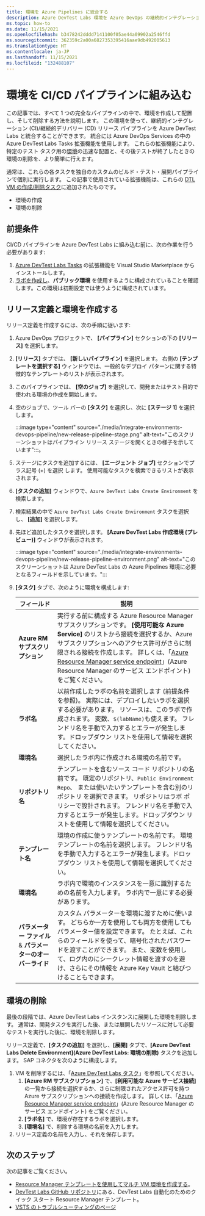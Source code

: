 ```yaml
---
title: 環境を Azure Pipelines に統合する
description: Azure DevTest Labs 環境を Azure DevOps の継続的インテグレーション (CI) および継続的デリバリー (CD) パイプラインに統合する方法について説明します。
ms.topic: how-to
ms.date: 11/15/2021
ms.openlocfilehash: b3478242dddd7141100f05ae44a09902a2546ffd
ms.sourcegitcommit: 362359c2a00a6827353395416aae9db492005613
ms.translationtype: HT
ms.contentlocale: ja-JP
ms.lasthandoff: 11/15/2021
ms.locfileid: "132488107"
---
```

# <a name="integrate-environments-into-your-cicd-pipelines"></a>環境を CI/CD パイプラインに組み込む 
この記事では、すべて 1 つの完全なパイプラインの中で、環境を作成して配置し、そして削除する方法を説明します。 この環境を使って、継続的インテグレーション (CI)/継続的デリバリー (CD) リリース パイプラインを Azure DevTest Labs と統合することができます。 統合には Azure DevOps Services の中の Azure DevTest Labs Tasks 拡張機能を使用します。 これらの拡張機能により、特定のテスト タスク用の[環境](devtest-lab-test-env.md)の迅速な配置と、その後テストが終了したときの環境の削除を、より簡単に行えます。 

通常は、これらの各タスクを独自のカスタムのビルド・テスト・展開パイプラインで個別に実行します。 この記事で使用されている拡張機能は、これらの [DTL VM の作成/削除タスク](devtest-lab-integrate-ci-cd.md)に追加されたものです。

- 環境の作成
- 環境の削除

## <a name="prerequisites"></a>前提条件
CI/CD パイプラインを Azure DevTest Labs に組み込む前に、次の作業を行う必要があります: 
1. [Azure DevTest Labs Tasks](https://marketplace.visualstudio.com/items?itemName=ms-azuredevtestlabs.tasks) の拡張機能を Visual Studio Marketplace からインストールします。 
1. [ラボを作成し](devtest-lab-create-lab.md)、**パブリック環境** を使用するように構成されていることを確認します。この環境は初期設定では使うように構成されています。

## <a name="create-a-release-definition--environment"></a>リリース定義と環境を作成する
リリース定義を作成するには、次の手順に従います:

1. Azure DevOps プロジェクトで、 **[パイプライン]**  セクションの下の **[リリース]**  を選択します。
1. **[リリース]**  タブでは、 **[新しいパイプライン]**  を選択します。  右側の **[テンプレートを選択する]**  ウィンドウでは、一般的なデプロイ パターンに関する特徴的なテンプレートのリストが表示されます。 
1. このパイプラインでは、 **[空のジョブ]** を選択して、開発またはテスト目的で使われる環境の作成を開始します。
1. 空のジョブで、ツール バーの **[タスク]**  を選択し、次に **[ステージ 1]**  を選択します。

   :::image type="content" source="./media/integrate-environments-devops-pipeline/new-release-pipeline-stage.png" alt-text="このスクリーンショットはパイプライン リリース ステージを開くときの様子を示しています":::。

1. ステージにタスクを追加するには、 **[エージェント ジョブ]**  セクションでプラス記号 (+) を選択 します。 使用可能なタスクを検索できるリストが表示されます。 
1. **[タスクの追加]**  ウィンドウで、`Azure DevTest Labs Create Environment` を検索します。
1. 検索結果の中で `Azure DevTest Labs Create Environment` タスクを選択し、 **[追加]**  を選択します。
1. 先ほど追加したタスクを選択します。 **[Azure DevTest Labs 作成環境 (プレビュー)]**  ウィンドウが表示されます。

   :::image type="content" source="./media/integrate-environments-devops-pipeline/new-release-pipeline-environment.png" alt-text="このスクリーンショットは Azure DevTest Labs の Azure Pipelines 環境に必要となるフィールドを示しています。":::

2. **[タスク]**  タブで、次のように環境を構成します:

   |フィールド|説明|
   |-----|-----------|
   |**Azure RM サブスクリプション**|実行する前に構成する Azure Resource Manager サブスクリプションです。 **[使用可能な Azure Service]**  のリストから接続を選択するか、Azure サブスクリプションへのアクセス許可がさらに制限される接続を作成します。 詳しくは、「[Azure Resource Manager service endpoint](/azure/devops/pipelines/library/service-endpoints)」(Azure Resource Manager のサービス エンドポイント) をご覧ください。|
   |**ラボ名**|以前作成したラボの名前を選択します (前提条件を参照)。 実際には、デプロイしたいラボを選択する必要があります。 リソースは、このラボで作成されます。  変数、`$(labName)`も使えます。  フレンドリ名を手動で入力するとエラーが発生します。ドロップダウン リストを使用して情報を選択してください。|
   |**環境名**|選択したラボ内に作成される環境の名前です。|
   |**リポジトリ名**|テンプレートを含むソース コード リポジトリの名前です。 既定のリポジトリ、`Public Environment Repo`、 または使いたいテンプレートを含む別のリポジトリ を選択できます。 リポジトリはラボ ポリシーで設計されます。  フレンドリ名を手動で入力するとエラーが発生します。ドロップダウン リストを使用して情報を選択してください。|
   |**テンプレート名**|環境の作成に使うテンプレートの名前です。 環境テンプレートの名前を選択します。 フレンドリ名を手動で入力するとエラーが発生します。ドロップダウン リストを使用して情報を選択してください。| 
   |**環境名**|ラボ内で環境のインスタンスを一意に識別するための名前を入力します。  ラボ内で一意にする必要があります。|
   |**パラメーター ファイル** & **パラメーターのオーバーライド**|カスタム パラメーターを環境に渡すために使います。 どちらか一方を使用しても両方を使用してもパラメーター値を設定できます。 たとえば、これらのフィールドを使って、暗号化されたパスワードを渡すことができます。 また、変数を使用して、ログ内のにシークレット情報を渡すのを避け、さらにその情報を Azure Key Vault と結びつけることもできます。|

## <a name="delete-the-environment"></a>環境の削除
最後の段階では、Azure DevTest Labs インスタンスに展開した環境を削除します。 通常は、開発タスクを実行した後、または展開したリソースに対して必要なテストを実行した後に、環境を削除します。

リリース定義で、**[タスクの追加]** を選択し、**[展開]** タブで、**[Azure DevTest Labs Delete Environment]\(Azure DevTest Labs: 環境の削除\)** タスクを追加します。 SAP コネクタを次のように構成します。

1. VM を削除するには、「[Azure DevTest Labs タスク](https://marketplace.visualstudio.com/items?itemName=ms-azuredevtestlabs.tasks)」を参照してください。
    1. **[Azure RM サブスクリプション]** で、**[利用可能な Azure サービス接続]** の一覧から接続を選択するか、さらに制限されたアクセス許可を持つ Azure サブスクリプションへの接続を作成します。 詳しくは、「[Azure Resource Manager service endpoint](/azure/devops/pipelines/library/service-endpoints)」(Azure Resource Manager のサービス エンドポイント) をご覧ください。
    2. **[ラボ名]** で、環境が存在するラボを選択します。
    3. **[環境名]** で、削除する環境の名前を入力します。
2. リリース定義の名前を入力し、それを保存します。

## <a name="next-steps"></a>次のステップ
次の記事をご覧ください。 
- [Resource Manager テンプレートを使用してマルチ VM 環境を作成する](devtest-lab-create-environment-from-arm.md)。
- [DevTest Labs GitHub リポジトリ](https://github.com/Azure/azure-quickstart-templates)にある、DevTest Labs 自動化のためのクイック スタート Resource Manager テンプレート。
- [VSTS のトラブルシューティングのページ](/azure/devops/pipelines/troubleshooting)
